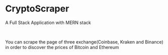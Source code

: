 <h1>CryptoScraper</h1>
<p>A Full Stack Application with MERN stack</p>
<br>
<p>You can scrape the page of three exchange(Coinbase, Kraken and Binance) in order to discover the prices of Bitcoin and Ethereum</p>
